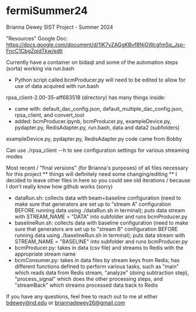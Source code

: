 # fermiSummer24
Brianna Dewey
SIST Project - Summer 2024

"Resources" Google Doc: https://docs.google.com/document/d/1IK7vZAGgKBvf8NjGWcgfm5q_Jsp-FncC1CbgZqidTkw/edit

Currently have a container on bidaqt and some of the automation steps (sorta) working via run.bash
- Python script called bcmProducer.py will need to be edited to allow for use of data acquired with run.bash

rpsa_client-2.00-35-aff683518 (directory) has many things inside: 
- came with: default_dac_config.json, default_multiple_dac_config.json, rpsa_client, and convert_tool
- added: bcmProducer.ipynb, bcmProducer.py, exampleDevice.py, pydapter.py, RedisAdapter.py, run.bash, data and data2 (subfolders)

exampleDevice.py, pydapter.py, RedisAdapter.py code came from Bobby

Can use ./rpsa_client --h to see configuration settings for various streaming modes

Most recent / "final versions" (for Brianna's purposes) of all files necessary for this project
** things will definitely need some changing/editing
** I decided to leave other files in here so you could see old iterations / because I don't really know how github works (sorry)
- dataRun.sh: collects data with beam+baseline configuration (need to make sure that generators are set up to "stream A" configuration BEFORE running data using ./dataRun.sh in terminal); puts data stream with STREAM_NAME = "DATA" into subfolder and runs bcmProducer.py
- baselineRun.sh: collects data with baseline configuration (need to make sure that generators are set up to "stream B" configuration BEFORE running data using ./baselineRun.sh in terminal); puts data stream with STREAM_NAME = "BASELINE" into subfolder and runs bcmProducer.py
- bcmProducer.py: takes in data (csv file) and streams to Redis with the appropriate stream name
- bcmConsumer.py: takes in data files by stream keys from Redis; has different functions defined to perform various tasks, such as "main" which reads data from Redis stream, "analyze" (doing subtraction step), "process_signal" which does the other processing steps, and "streamBack" which streams processed data back to Redis

If you have any questions, feel free to reach out to me at either bdewey@nd.edu or briannadewey26@gmail.com
